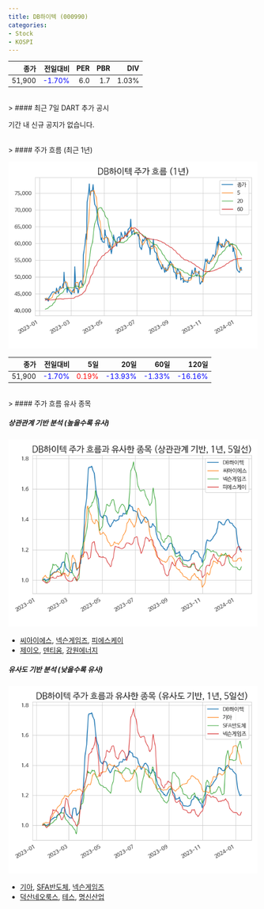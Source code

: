 ```yaml
---
title: DB하이텍 (000990)
categories:
- Stock
- KOSPI
---
```


|종가|전일대비|PER|PBR|DIV|
|---:|-------:|--:|--:|--:|
|51,900|<span style="color: blue">-1.70%</span>|6.0|1.7|1.03%|

<!-- more -->

<br>
> #### 최근 7일 DART 추가 공시

기간 내 신규 공지가 없습니다.

<br>
> #### 주가 흐름 (최근 1년)

![000990](/assets/images/stock/000990.png)

|종가|전일대비|5일|20일|60일|120일|
|---:|-------:|--:|---:|---:|----:|
|51,900|<span style="color: blue">-1.70%</span>|<span style="color: red">0.19%</span>|<span style="color: blue">-13.93%</span>|<span style="color: blue">-1.33%</span>|<span style="color: blue">-16.16%</span>|

<br>
> #### 주가 흐름 유사 종목

##### 상관관계 기반 분석 (높을수록 유사)
![000990](/assets/images/stock/000990_corr.png)
- [씨아이에스](/222080/), [넥슨게임즈](/225570/), [피에스케이](/319660/)
- [제이오](/418550/), [덴티움](/145720/), [강원에너지](/114190/)

##### 유사도 기반 분석 (낮을수록 유사)
![000990](/assets/images/stock/000990_sim.png)
- [기아](/000270/), [SFA반도체](/036540/), [넥슨게임즈](/225570/)
- [덕산네오룩스](/213420/), [테스](/095610/), [명신산업](/009900/)